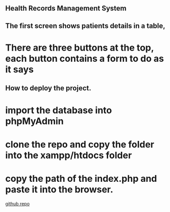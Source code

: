 ## Health Records Management System

## The first screen shows patients details in a table,

# There are three buttons at the top, each button contains a form to do as it says

## How to deploy the project.

# import the database into phpMyAdmin

# clone the repo and copy the folder into the xampp/htdocs folder

# copy the path of the index.php and paste it into the browser.

[github repo](https://github.com/georgemwangi118/medbook-interview)
